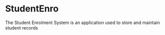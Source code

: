 # StudentEnro
The Student Enrolment System is an application used to store and maintain student records
